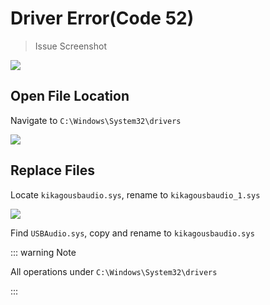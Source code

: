 # Driver Error(Code 52)

> Issue Screenshot

![](https://bu.dusays.com/2024/11/09/672ecaf3ad85e.webp)

## Open File Location

Navigate to <code>C:\Windows\System32\drivers</code>

![](https://bu.dusays.com/2024/11/09/672ecaf3cf6c6.webp)

## Replace Files

Locate <code>kikagousbaudio.sys</code>, rename to <code>kikagousbaudio_1.sys</code>

![](https://bu.dusays.com/2024/11/09/672ecaf3c785a.webp)

Find <code>USBAudio.sys</code>, copy and rename to <code>kikagousbaudio.sys</code>

::: warning Note

All operations under <code>C:\Windows\System32\drivers</code>

:::
